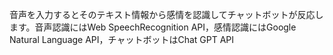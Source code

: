 音声を入力するとそのテキスト情報から感情を認識してチャットボットが反応します。音声認識にはWeb SpeechRecognition API，感情認識にはGoogle Natural Language API，チャットボットはChat GPT API
